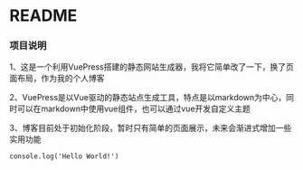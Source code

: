 # README

### 项目说明

1、这是一个利用VuePress搭建的静态网站生成器，我将它简单改了一下，换了页面布局，作为我的个人博客

2、VuePress是以Vue驱动的静态站点生成工具，特点是以markdown为中心，同时可以在markdown中使用vue组件，也可以通过vue开发自定义主题

3、博客目前处于初始化阶段，暂时只有简单的页面展示，未来会渐进式增加一些实用功能


```
console.log('Hello World!')

```